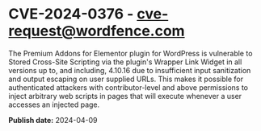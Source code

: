 # CVE-2024-0376 - cve-request@wordfence.com

The Premium Addons for Elementor plugin for WordPress is vulnerable to Stored Cross-Site Scripting via the plugin's Wrapper Link Widget in all versions up to, and including, 4.10.16 due to insufficient input sanitization and output escaping on user supplied URLs. This makes it possible for authenticated attackers with contributor-level and above permissions to inject arbitrary web scripts in pages that will execute whenever a user accesses an injected page.

**Publish date:** 2024-04-09
